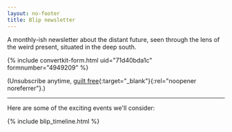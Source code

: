 ```yaml
---
layout: no-footer
title: Blip newsletter
---
```


A monthly-ish newsletter about the distant future, seen through the lens of the weird present, situated in the deep south.

{% include convertkit-form.html uid="71d40bda1c" formnumber="4949209" %}

(Unsubscribe anytime, [guilt free](/why-i-dont-check-unsubscribes/){:target="_blank"}{:rel="noopener noreferrer"}.)

---

Here are some of the exciting events we'll consider:

{% include blip_timeline.html %}

